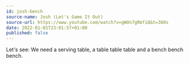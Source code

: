 ```yaml
---
id: josh-bench
source-name: Josh (Let's Game It Out)
source-url: https://www.youtube.com/watch?v=gWUn7gRmfiQ&t=360s
date: 2022-01-01T23:01:57+01:00
published: false
---
```


Let's see: We need a serving table, a table table table and a bench bench bench.
